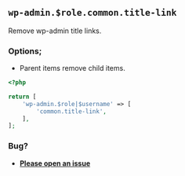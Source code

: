 ## `wp-admin.$role.common.title-link`

Remove wp-admin title links.

### Options;

- Parent items remove child items.

```php
<?php

return [
    'wp-admin.$role|$username' => [
        'common.title-link',
    ],
];
```

### Bug?

- **[Please open an issue](https://github.com/darrenjacoby/intervention/issues/new?title=[wp-admin.common.title-link]&labels=bug&assignees=darrenjacoby)**
